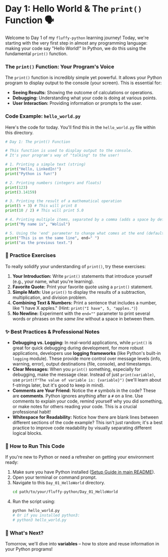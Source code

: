 # Day 1: Hello World & The `print()` Function 🗣️

Welcome to Day 1 of my `fluffy-python` learning journey! Today, we're starting with the very first step in almost any programming language: making your code say "Hello World!" In Python, we do this using the fundamental `print()` function.

### The `print()` Function: Your Program's Voice

The `print()` function is incredibly simple yet powerful. It allows your Python program to display output to the console (your screen). This is essential for:

* **Seeing Results:** Showing the outcome of calculations or operations.
* **Debugging:** Understanding what your code is doing at various points.
* **User Interaction:** Providing information or prompts to the user.

### Code Example: `hello_world.py`

Here's the code for today. You'll find this in the `hello_world.py` file within this directory.

```python
# Day 1: The print() Function

# This function is used to display output to the console.
# It's your program's way of "talking" to the user!

# 1. Printing a simple text (string)
print("Hello, LinkedIn!")
print("Python is fun!")

# 2. Printing numbers (integers and floats)
print(123)
print(3.14159)

# 3. Printing the result of a mathematical operation
print(5 + 3) # This will print 8
print(10 / 2) # This will print 5.0

# 4. Printing multiple items, separated by a comma (adds a space by default)
print("My name is", "Woliul")

# 5. Using the 'end' parameter to change what comes at the end (default is a newline)
print("This is on the same line", end=" ")
print("as the previous text.")
````

### 📝 Practice Exercises

To really solidify your understanding of `print()`, try these exercises:

1.  **Your Introduction:** Write `print()` statements that introduce yourself (e.g., your name, what you're learning).
2.  **Favorite Quote:** Print your favorite quote using a `print()` statement.
3.  **Simple Math:** Use `print()` to display the results of a subtraction, multiplication, and division problem.
4.  **Combining Text & Numbers:** Print a sentence that includes a number, like "I have X apples." (Hint: `print("I have", 5, "apples.")`)
5.  **No Newline:** Experiment with the `end=""` parameter to print several words or phrases on the *same line* without a space in between them.



### ✨ Best Practices & Professional Notes

  * **Debugging vs. Logging:** In real-world applications, while `print()` is great for quick debugging during development, for more robust applications, developers use **logging frameworks** (like Python's built-in `logging` module). These provide more control over message levels (info, warning, error), output destinations (file, console), and timestamps.
  * **Clear Messages:** When you `print()` something, especially for debugging, make the message clear. Instead of just `print(variable)`, use `print(f"The value of variable is: {variable}")` (we'll learn about f-strings later, but it's good to keep in mind).
  * **Comments are Your Friend:** Notice the `#` symbols in the code? These are **comments**. Python ignores anything after a `#` on a line. Use comments to explain your code, remind yourself why you did something, or make notes for others reading your code. This is a crucial professional habit\!
  * **Whitespace for Readability:** Notice how there are blank lines between different sections of the code example? This isn't just random; it's a best practice to improve code readability by visually separating different logical blocks.



### 🏃 How to Run This Code

If you're new to Python or need a refresher on getting your environment ready:

1.  Make sure you have Python installed ([Setup Guide in main README](https://www.google.com/search?q=../README.md)).
2.  Open your terminal or command prompt.
3.  Navigate to this `Day_01_HelloWorld` directory.
    ```bash
    cd path/to/your/fluffy-python/Day_01_HelloWorld
    ```
4.  Run the script using:
    ```bash
    python hello_world.py
    # Or if you installed python3:
    # python3 hello_world.py
    ```

### 🎯 What's Next?

Tomorrow, we'll dive into **variables** – how to store and reuse information in your Python programs!
